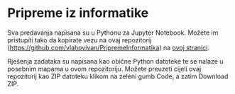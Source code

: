 # Pripreme iz informatike

Sva predavanja napisana su u Pythonu za Jupyter Notebook. Možete im pristupiti tako da kopirate vezu na ovaj repozitorij (https://github.com/vlahovivan/PripremeInformatika) na [ovoj stranici](https://nbviewer.org/).

Rješenja zadataka su napisana kao obične Python datoteke te se nalaze u posebnim mapama u ovom repozitoriju. Možete preuzeti cijeli ovaj repozitorij kao ZIP datoteku klikom na zeleni gumb Code, a zatim Download ZIP.
